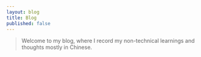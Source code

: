 ```yaml
---
layout: blog
title: Blog
published: false
---
```

> Welcome to my blog, where I record my non-technical learnings and thoughts mostly in Chinese.
